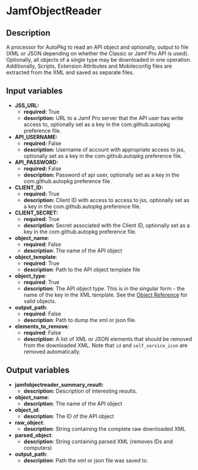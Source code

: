 # JamfObjectReader

## Description

A processor for AutoPkg to read an API object and optionally, output to file (XML or JSON depending on whether the Classic or Jamf Pro API is used). Optionally, all objects of a single type may be downloaded in one operation. Additionally, Scripts, Extension Attributes and Mobileconfig files are extracted from the XML and saved as separate files.

## Input variables

- **JSS_URL:**
  - **required:** True
  - **description:** URL to a Jamf Pro server that the API user has write access to, optionally set as a key in the com.github.autopkg preference file.
- **API_USERNAME:**
  - **required:** False
  - **description:** Username of account with appropriate access to jss, optionally set as a key in the com.github.autopkg preference file.
- **API_PASSWORD:**
  - **required:** False
  - **description:** Password of api user, optionally set as a key in the com.github.autopkg preference file.
- **CLIENT_ID:**
  - **required:** True
  - **description:** Client ID with access to access to jss, optionally set as a key in the com.github.autopkg preference file.
- **CLIENT_SECRET:**
  - **required:** True
  - **description:** Secret associated with the Client ID, optionally set as a key in the com.github.autopkg preference file.
- **object_name**:
  - **required**: False
  - **description**: The name of the API object
- **object_template**:
  - **required**: True
  - **description**: Path to the API object template file
- **object_type**:
  - **required**: True
  - **description**: The API object type. This is in the singular form - the name of the key in the XML template. See the [Object Reference](./Object%20Reference.md) for valid objects.
- **output_path**:
  - **required**: False
  - **description**: Path to dump the xml or json file.
- **elements_to_remove**:
  - **required**: False
  - **description**: A list of XML or JSON elements that should be removed from the downloaded XML. Note that `id` and `self_service_icon` are removed automatically.

## Output variables

- **jamfobjectreader_summary_result:**
  - **description:** Description of interesting results.
- **object_name**:
  - **description**: The name of the API object
- **object_id**:
  - **description**: The ID of the API object
- **raw_object**:
  - **description**: String containing the complete raw downloaded XML
- **parsed_object**:
  - **description**: String containing parsed XML (removes IDs and computers)
- **output_path**:
  - **description**: Path the xml or json file was saved to.
